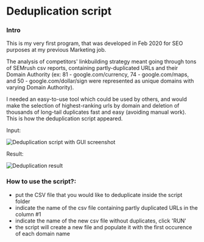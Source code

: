 # Deduplication script

### Intro
This is my very first program, that was developed in Feb 2020 for SEO purposes at my previous Marketing job.

The analysis of competitors' linkbuilding strategy meant going through tons of SEMrush csv reports, containing partly-duplicated URLs and their Domain Authority (ex: 81 - google.com/currency, 74 - google.com/maps, and 50 - google.com/dollar/sign were represented as unique domains with varying Domain Authority).

I needed an easy-to-use tool which could be used by others, and would make the selection of highest-ranking urls by domain and deletion of thousands of long-tail duplicates fast and easy (avoiding manual work). This is how the deduplication script appeared.

Input:

   ![Deduplication script with GUI screenshot](https://i.ibb.co/fXGFdRk/Screenshot-from-2020-06-13-11-50-28.png)
   
Result:

![Deduplication result](https://i.ibb.co/ZJvK4nN/Screenshot-from-2020-06-15-11-04-00.png)

### How to use the script?:
- put the CSV file that you would like to deduplicate inside the script folder
- indicate the name of the csv file containing partly duplicated URLs in the column #1
- indicate the name of the new csv file without duplicates, click 'RUN'
- the script will create a new file and populate it with the first occurence of each domain name 
